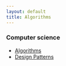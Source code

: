 ```yaml
---
layout: default
title: Algorithms
---
```


### Computer science

* [Algorithms](/algorithms/)
* [Design Patterns](/design-patterns/)